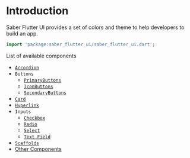 # Introduction

Saber Flutter UI provides a set of colors and theme to help developers to build an app.

```dart
import 'package:saber_flutter_ui/saber_flutter_ui.dart';
```

List of available components

- [`Accordion`](./accordion)
- `Buttons`
  - [`PrimaryButtons`](./buttons/primary-buttons)
  - [`IconButtons`](./buttons/icon-buttons)
  - [`SecondaryButtons`](./buttons/secondary-buttons)
- [`Card`](./card)
- [`Hyperlink`](./hyperlink)
- `Inputs`
  - [`Checkbox`](./inputs/checkbox)
  - [`Radio`](./inputs/radio)
  - [`Select`](./inputs/select)
  - [`Text Field`](./inputs/text-fields)
- [`Scaffolds`](./scaffolds)
- [Other Components](./other-components.md)
